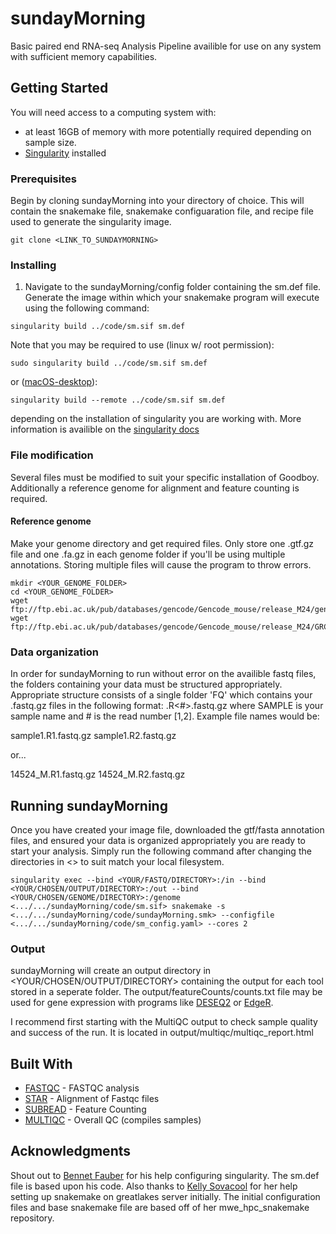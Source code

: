 # sundayMorning
Basic paired end RNA-seq Analysis Pipeline availible for use on any system with sufficient memory capabilities. 



## Getting Started

You will need access to a computing system with: 
  - at least 16GB of memory with more potentially required depending on sample size.
  - [Singularity](https://sylabs.io/docs/) installed



### Prerequisites
Begin by cloning sundayMorning into your directory of choice. This will contain the snakemake file, snakemake configuaration file, and recipe file used to generate the singularity image. 
```
git clone <LINK_TO_SUNDAYMORNING>
```



### Installing

1. Navigate to the sundayMorning/config folder containing the sm.def file. Generate the image within which your snakemake program will execute using the following command:
```
singularity build ../code/sm.sif sm.def
```

Note that you may be required to use (linux w/ root permission):
```
sudo singularity build ../code/sm.sif sm.def
```
or ([macOS-desktop](https://sylabs.io/singularity-desktop-macos/)):
```
singularity build --remote ../code/sm.sif sm.def
```
depending on the installation of singularity you are working with. More information is availible on the [singularity docs](https://sylabs.io/docs/)



### File modification
Several files must be modified to suit your specific installation of Goodboy. Additionally a reference genome for alignment and feature counting is required.


#### Reference genome
Make your genome directory and get required files. Only store one .gtf.gz file and one .fa.gz in each genome folder if you'll be using multiple annotations. Storing multiple files will cause the program to throw errors. 
```
mkdir <YOUR_GENOME_FOLDER>
cd <YOUR_GENOME_FOLDER>
wget ftp://ftp.ebi.ac.uk/pub/databases/gencode/Gencode_mouse/release_M24/gencode.vM24.annotation.gtf.gz
wget ftp://ftp.ebi.ac.uk/pub/databases/gencode/Gencode_mouse/release_M24/GRCm38.primary_assembly.genome.fa.gz
```



### Data organization
In order for sundayMorning to run without error on the availible fastq files, the folders containing your data must be structured appropriately. Appropriate structure consists of a single folder 'FQ' which contains your .fastq.gz files in the following format: <SAMPLE>.R<#>.fastq.gz where SAMPLE is your sample name and # is the read number [1,2]. Example file names would be:
  
sample1.R1.fastq.gz
sample1.R2.fastq.gz

or...

14524_M.R1.fastq.gz
14524_M.R2.fastq.gz



## Running sundayMorning
Once you have created your image file, downloaded the gtf/fasta annotation files, and ensured your data is organized appropriately you are ready to start your analysis. Simply run the following command after changing the directories in <> to suit match your local filesystem. 

```
singularity exec --bind <YOUR/FASTQ/DIRECTORY>:/in --bind <YOUR/CHOSEN/OUTPUT/DIRECTORY>:/out --bind <YOUR/CHOSEN/GENOME/DIRECTORY>:/genome <.../.../sundayMorning/code/sm.sif> snakemake -s <.../.../sundayMorning/code/sundayMorning.smk> --configfile <.../.../sundayMorning/code/sm_config.yaml> --cores 2
```



### Output
sundayMorning will create an output directory in <YOUR/CHOSEN/OUTPUT/DIRECTORY> containing the output for each tool stored in a seperate folder. The output/featureCounts/counts.txt file may be used for gene expression with programs like [DESEQ2](https://github.com/mikelove/DESeq2) or [EdgeR](https://bioconductor.org/packages/release/bioc/html/edgeR.html).

I recommend first starting with the MultiQC output to check sample quality and success of the run. It is located in output/multiqc/multiqc_report.html



## Built With

* [FASTQC](https://www.bioinformatics.babraham.ac.uk/projects/fastqc/) - FASTQC analysis
* [STAR](https://github.com/alexdobin/STAR) - Alignment of Fastqc files
* [SUBREAD](http://subread.sourceforge.net/) - Feature Counting
* [MULTIQC](https://multiqc.info/) - Overall QC (compiles samples)



## Acknowledgments

Shout out to [Bennet Fauber](https://arc-ts.umich.edu/staff-member/bennet-fauber/) for his help configuring singularity. The sm.def file is based upon his code. Also thanks to [Kelly Sovacool](https://github.com/kelly-sovacool) for her help setting up snakemake on greatlakes server initially. The initial configuration files and base snakemake file are based off of her mwe_hpc_snakemake repository. 


